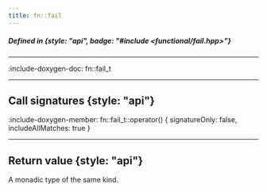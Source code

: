 ```yaml
---
title: fn::fail
---
```


##### Defined in {style: "api", badge: "#include <functional/fail.hpp>"}

---

:include-doxygen-doc: fn::fail_t

---

## Call signatures {style: "api"}
:include-doxygen-member: fn::fail_t::operator() { signatureOnly: false, includeAllMatches: true }

---

## Return value {style: "api"}
A monadic type of the same kind.
